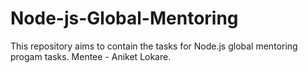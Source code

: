 # Node-js-Global-Mentoring
This repository aims to contain the tasks for Node.js global mentoring progam tasks.
Mentee - Aniket Lokare.
